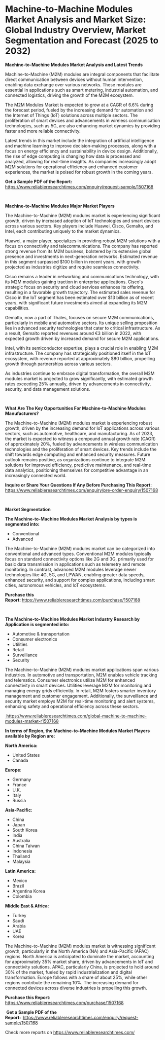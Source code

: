 <p><h1>Machine-to-Machine Modules Market Analysis and Market Size: Global Industry Overview, Market Segmentation and Forecast (2025 to 2032)</h1></p><p><strong>Machine-to-Machine Modules Market Analysis and Latest Trends</strong></p>
<p><p>Machine-to-Machine (M2M) modules are integral components that facilitate direct communication between devices without human intervention, enabling data exchange over various networks. These modules are essential in applications such as smart metering, industrial automation, and connected logistics, driving the growth of the M2M ecosystem. </p><p>The M2M Modules Market is expected to grow at a CAGR of 6.6% during the forecast period, fueled by the increasing demand for automation and the Internet of Things (IoT) solutions across multiple sectors. The proliferation of smart devices and advancements in wireless communication technologies, such as 5G, are also enhancing market dynamics by providing faster and more reliable connectivity.</p><p>Latest trends in this market include the integration of artificial intelligence and machine learning to improve decision-making processes, along with a focus on energy efficiency and sustainability in device design. Additionally, the rise of edge computing is changing how data is processed and analyzed, allowing for real-time insights. As companies increasingly adopt M2M solutions for operational efficiency and enhanced customer experiences, the market is poised for robust growth in the coming years.</p></p>
<p><strong>Get a Sample PDF of the Report:&nbsp;</strong> <a href="https://www.reliableresearchtimes.com/enquiry/request-sample/1507168?utm_campaign=3088&utm_medium=2&utm_source=Github&utm_content=ia&utm_term=23032025&utm_id=machine-to-machine-modules">https://www.reliableresearchtimes.com/enquiry/request-sample/1507168</a></p>
<p>&nbsp;</p>
<p><strong>Machine-to-Machine Modules Major Market Players</strong></p>
<p><p>The Machine-to-Machine (M2M) modules market is experiencing significant growth, driven by increased adoption of IoT technologies and smart devices across various sectors. Key players include Huawei, Cisco, Gemalto, and Intel, each contributing uniquely to the market dynamics.</p><p>Huawei, a major player, specializes in providing robust M2M solutions with a focus on connectivity and telecommunications. The company has reported strong revenue from its M2M business, bolstered by its extensive global presence and investments in next-generation networks. Estimated revenue in this segment surpassed $100 billion in recent years, with growth projected as industries digitize and require seamless connectivity.</p><p>Cisco remains a leader in networking and communications technology, with its M2M modules gaining traction in enterprise applications. Cisco's strategic focus on security and cloud services enhances its offering, resulting in a favorable growth trajectory. The estimated sales revenue for Cisco in the IoT segment has been estimated over $13 billion as of recent years, with significant future investments aimed at expanding its M2M capabilities.</p><p>Gemalto, now a part of Thales, focuses on secure M2M communications, particularly in mobile and automotive sectors. Its unique selling proposition lies in advanced security technologies that cater to critical infrastructure. As a result, Gemalto reported revenues around €3 billion in 2022, with expected growth driven by increased demand for secure M2M applications.</p><p>Intel, with its semiconductor expertise, plays a crucial role in enabling M2M infrastructure. The company has strategically positioned itself in the IoT ecosystem, with revenue reported at approximately $80 billion, propelling growth through partnerships across various sectors.</p><p>As industries continue to embrace digital transformation, the overall M2M modules market is projected to grow significantly, with estimated growth rates exceeding 25% annually, driven by advancements in connectivity, security, and data management solutions.</p></p>
<p>&nbsp;</p>
<p><strong>What Are The Key Opportunities For Machine-to-Machine Modules Manufacturers?</strong></p>
<p><p>The Machine-to-Machine (M2M) modules market is experiencing robust growth, driven by the increasing demand for IoT applications across various sectors, such as automotive, healthcare, and manufacturing. As of 2023, the market is expected to witness a compound annual growth rate (CAGR) of approximately 20%, fueled by advancements in wireless communication technologies and the proliferation of smart devices. Key trends include the shift towards edge computing and enhanced security measures. Future outlook remains positive, as organizations continue to integrate M2M solutions for improved efficiency, predictive maintenance, and real-time data analytics, positioning themselves for competitive advantage in an increasingly connected world.</p></p>
<p><strong>Inquire or Share Your Questions If Any Before Purchasing This Report:</strong> <a href="https://www.reliableresearchtimes.com/enquiry/pre-order-enquiry/1507168?utm_campaign=3088&utm_medium=2&utm_source=Github&utm_content=ia&utm_term=23032025&utm_id=machine-to-machine-modules">https://www.reliableresearchtimes.com/enquiry/pre-order-enquiry/1507168</a></p>
<p>&nbsp;</p>
<p><strong>Market Segmentation</strong></p>
<p><strong>The Machine-to-Machine Modules Market Analysis by types is segmented into:</strong></p>
<p><ul><li>Conventional</li><li>Advanced</li></ul></p>
<p><p>The Machine-to-Machine (M2M) modules market can be categorized into conventional and advanced types. Conventional M2M modules typically focus on standard connectivity options like 2G and 3G, primarily used for basic data transmission in applications such as telemetry and remote monitoring. In contrast, advanced M2M modules leverage newer technologies like 4G, 5G, and LPWAN, enabling greater data speeds, enhanced security, and support for complex applications, including smart cities, autonomous vehicles, and IoT ecosystems.</p></p>
<p><strong>Purchase this Report:&nbsp;</strong><a href="https://www.reliableresearchtimes.com/purchase/1507168?utm_campaign=3088&utm_medium=2&utm_source=Github&utm_content=ia&utm_term=23032025&utm_id=machine-to-machine-modules">https://www.reliableresearchtimes.com/purchase/1507168</a></p>
<p>&nbsp;</p>
<p><strong>The Machine-to-Machine Modules Market Industry Research by Application is segmented into:</strong></p>
<p><ul><li>Automotive & transportation</li><li>Consumer electronics</li><li>Utilities</li><li>Retail</li><li>Surveillance</li><li>Security</li></ul></p>
<p><p>The Machine-to-Machine (M2M) modules market applications span various industries. In automotive and transportation, M2M enables vehicle tracking and telematics. Consumer electronics utilize M2M for enhanced connectivity in smart devices. Utilities leverage M2M for monitoring and managing energy grids efficiently. In retail, M2M fosters smarter inventory management and customer engagement. Additionally, the surveillance and security market employs M2M for real-time monitoring and alert systems, enhancing safety and operational efficiency across these sectors.</p></p>
<p><a href="https://www.reliableresearchtimes.com/global-machine-to-machine-modules-market-r1507168?utm_campaign=3088&utm_medium=2&utm_source=Github&utm_content=ia&utm_term=23032025&utm_id=machine-to-machine-modules">&nbsp;https://www.reliableresearchtimes.com/global-machine-to-machine-modules-market-r1507168</a></p>
<p><strong>In terms of Region, the Machine-to-Machine Modules Market Players available by Region are:</strong></p>
<p>
    <p> <strong> North America: </strong>
        <ul>
            <li>United States</li>
            <li>Canada</li>
        </ul>
        </p> 
    <p> <strong> Europe: </strong>
        <ul>
            <li>Germany</li>
            <li>France</li>
            <li>U.K.</li>
            <li>Italy</li>
            <li>Russia</li>
        </ul>
        </p> 
    <p> <strong> Asia-Pacific: </strong>
        <ul>
            <li>China</li>
            <li>Japan</li>
            <li>South Korea</li>
            <li>India</li>
            <li>Australia</li>
            <li>China Taiwan</li>
            <li>Indonesia</li>
            <li>Thailand</li>
            <li>Malaysia</li>
        </ul>
        </p> 
    <p> <strong> Latin America: </strong>
        <ul>
            <li>Mexico</li>
            <li>Brazil</li>
            <li>Argentina Korea</li>
            <li>Colombia</li>
        </ul>
        </p> 
    <p> <strong> Middle East & Africa: </strong>
        <ul>
            <li>Turkey</li>
            <li>Saudi</li>
            <li>Arabia</li>
            <li>UAE</li>
            <li>Korea</li>
        </ul>
    </p>
    </p>
<p><p>The Machine-to-Machine (M2M) modules market is witnessing significant growth, particularly in the North America (NA) and Asia-Pacific (APAC) regions. North America is anticipated to dominate the market, accounting for approximately 35% market share, driven by advancements in IoT and connectivity solutions. APAC, particularly China, is projected to hold around 30% of the market, fueled by rapid industrialization and digital transformation. Europe follows with a share of about 25%, while other regions contribute the remaining 10%. The increasing demand for connected devices across diverse industries is propelling this growth.</p></p>
<p><strong>Purchase this Report: </strong><a href="https://www.reliableresearchtimes.com/purchase/1507168?utm_campaign=3088&utm_medium=2&utm_source=Github&utm_content=ia&utm_term=23032025&utm_id=machine-to-machine-modules">https://www.reliableresearchtimes.com/purchase/1507168</a></p>
<p>&nbsp;<strong>Get a Sample PDF of the Report:&nbsp;&nbsp;</strong><a href="https://www.reliableresearchtimes.com/enquiry/request-sample/1507168?utm_campaign=3088&utm_medium=2&utm_source=Github&utm_content=ia&utm_term=23032025&utm_id=machine-to-machine-modules">https://www.reliableresearchtimes.com/enquiry/request-sample/1507168</a></p>
<p><strong></strong></p>
<p>Check more reports on <a href="https://www.reliableresearchtimes.com/?utm_campaign=3088&utm_medium=2&utm_source=Github&utm_content=ia&utm_term=23032025&utm_id=machine-to-machine-modules">https://www.reliableresearchtimes.com/</a></p>